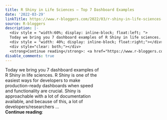 ```yaml
---
title: R Shiny in Life Sciences – Top 7 Dashboard Examples
date: '2022-03-29'
linkTitle: https://www.r-bloggers.com/2022/03/r-shiny-in-life-sciences-top-7-dashboard-examples/
source: R-bloggers
description: |-
  <div style = "width:60%; display: inline-block; float:left; ">
  Today we bring you 7 dashboard examples of R Shiny in life sciences. R Shiny is one of the easiest ways for developers to make production-ready dashboards when speed and functionality are crucial. Shiny is approachable with a lot of documentation available, and because of this, a lot of developers/researchers ...</div>
  <div style = "width: 40%; display: inline-block; float:right;"></div>
  <div style="clear: both;"></div>
  <strong>Continue reading</strong>: <a href="https://www.r-bloggers.com/2022/03/r-shiny-in-life-sciences-top-7-dashbo ...
disable_comments: true
---
```

<div style = "width:60%; display: inline-block; float:left; ">
Today we bring you 7 dashboard examples of R Shiny in life sciences. R Shiny is one of the easiest ways for developers to make production-ready dashboards when speed and functionality are crucial. Shiny is approachable with a lot of documentation available, and because of this, a lot of developers/researchers ...</div>
<div style = "width: 40%; display: inline-block; float:right;"></div>
<div style="clear: both;"></div>
<strong>Continue reading</strong>: <a href="https://www.r-bloggers.com/2022/03/r-shiny-in-life-sciences-top-7-dashbo ...